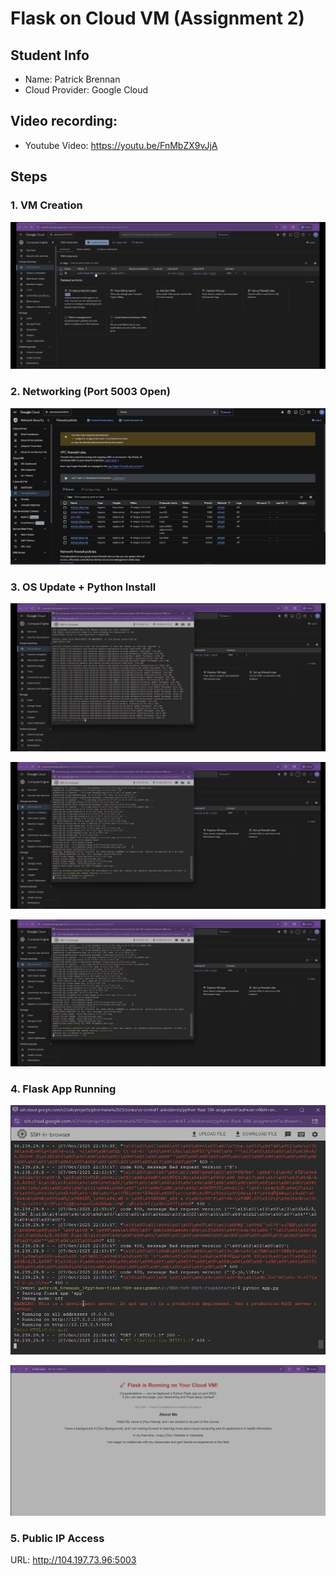 # Flask on Cloud VM (Assignment 2)

## Student Info
- Name: Patrick Brennan
- Cloud Provider: Google Cloud

## Video recording: 
- Youtube Video: https://youtu.be/FnMbZX9vJjA

## Steps
### 1. VM Creation
![VM Creation](Screenshots/VM.png)

### 2. Networking (Port 5003 Open)
![Networking](Screenshots/Port_5003.png)

### 3. OS Update + Python Install
![Update System](Screenshots/Updates.png)

![Install Git](Screenshots/Install_Git.png)

![Install Requirements](Screenshots/Install_Git.png)

### 4. Flask App Running
![Run on VM](Screenshots/Running_VM.png)

![Working Flask](Screenshots/Working_Flask.png)

### 5. Public IP Access
URL: http://104.197.73.96:5003  
